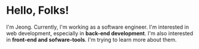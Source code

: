 # Hello, Folks!

I'm Jeong. Currently, I'm working as a software engineer. I'm interested in web development, especially in **back-end development**. I'm also interested in **front-end and sofware-tools**. I'm trying to learn more about them.
